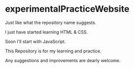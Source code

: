 # experimentalPracticeWebsite
Just like what the repository name suggests.

I just have started learning HTML & CSS. 

Soon I'll start with JavaScript.


This Repository is for my learning and practice.

Any suggestions and improvements are dearly welcome.

